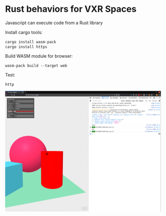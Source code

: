 # Rust behaviors for VXR Spaces

Javascript can execute code from a Rust library

Install cargo tools:
```
cargo install wasm-pack
cargo install https
```

Build WASM module for browser:
```
wasm-pack build --target web
```

Test:
```
http
```

![](docs/screenshot-01.png)